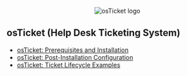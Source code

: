 <p align="center">
<img src="https://i.imgur.com/Clzj7Xs.png" alt="osTicket logo"/>
</p>

<h2>osTicket (Help Desk Ticketing System)</h2>




  - [osTicket: Prerequisites and Installation](https://github.com/MarcusTSerrano/osticket-prereqs)
  - [osTicket: Post-Installation Configuration](https://github.com/MarcusTSerrano/osTicket-psot-install)
  - [osTicket: Ticket Lifecycle Examples](https://github.com/MarcusTSerrano/osTicket-Ticket-Lifecycle)
